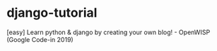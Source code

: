 # django-tutorial
[easy] Learn python &amp; django by creating your own blog! - OpenWISP (Google Code-in 2019)

